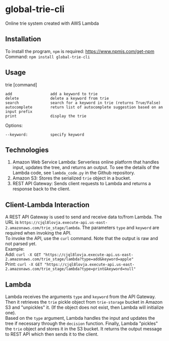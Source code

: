 # global-trie-cli

Online trie system created with AWS Lambda


## Installation
To install the program, `npm` is required: https://www.npmjs.com/get-npm \
Command: ```npm install global-trie-cli```

## Usage

trie [command] <options>

    add                 add a keyword to trie
    delete              delete a keyword from trie
    search              search for a keyword in trie (returns True/False)
    autocomplete        return list of autocomplete suggestion based on an input prefix
    print               display the trie

Options: 

    --keyword:          specify keyword

## Technologies
1. Amazon Web Service Lambda: Serverless online platform that handles input, updates the tree, and returns an output. 
   To see the details of the Lambda code, see `lambda_code.py` in the Github repository. 
2. Amazon S3: Stores the serialized `trie` object in a bucket. 
3. REST API Gateway: Sends client requests to Lambda and returns a response back to the client. 

## Client-Lambda Interaction

A REST API Gateway is used to send and receive data to/from Lambda. The URL is `https://cjql8lovja.execute-api.us-east-2.amazonaws.com/trie_stage/lambda`. The parameters `type` and `keyword` are required when invoking the API. \
To invoke the API, use the `curl` command. Note that the output is raw and not parsed yet. \
Example: \
Add: `curl -X GET "https://cjql8lovja.execute-api.us-east-2.amazonaws.com/trie_stage/lambda?type=add&keyword=apple"` \
Print: `curl -X GET "https://cjql8lovja.execute-api.us-east-2.amazonaws.com/trie_stage/lambda?type=print&keyword=null"`

## Lambda
Lambda receives the arguments `type` and `keyword` from the API Gateway. Then it retrieves the `trie` pickle object from `trie-storage` bucket in Amazon S3 and "unpickles" it. (If the object does not exist, then Lambda will initialize one). \
Based on the `type` argument, Lambda handles the input and updates the tree if necessary through the `decision` function. Finally, Lambda "pickles" the `trie` object and stores it in the S3 bucket. It returns the output message to REST API which then sends it to the client. 





